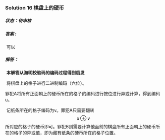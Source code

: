 ### Solution 16 棋盘上的硬币

##### 状态：待审核

##### 答案 :

​    可以

##### 解答：

​    **本解答从海明校验码的编码过程得到启发**

​    将棋盘上的格子进行二进制编码（六位）。

​    罪犯A将所有正面朝上的硬币所在的格子的编码进行按位进行异或计算，得到编码u。

​    记纸条所在的格子编码为v。罪犯A只需要翻转$$u\oplus{v}$$所对应的格子的硬币即可。罪犯B则需要计算他面前的棋盘所有正面朝上的硬币所在的格子的异或值，即为藏有纸条的硬币所在的格子位置。	